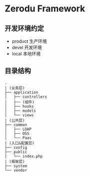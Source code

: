 Zerodu Framework
================

## 开发环境约定
 * product  生产环境
 * devel    开发环境
 * local    本地环境

## 目录结构
```
.
| (业务层)
├── application
│   ├── controllers
│   ├── (组件)
│   ├── hooks
│   ├── models
│   └── views
| (公共层)
├── common
│   ├── LDAP
│   ├── OSS
│   └── Paas
| (入口&配置层)
├── config
├── public
│   └── index.php
| (框架层)
├── system
└── vendor
```

